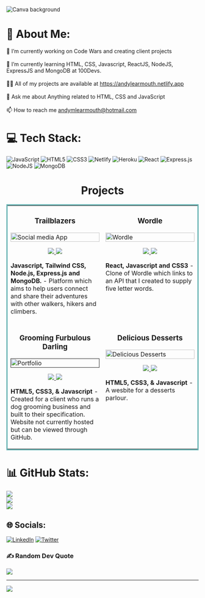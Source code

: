 ![Canva background](https://user-images.githubusercontent.com/108182837/200116754-6122133f-3eff-4126-8173-b564bd16c446.jpeg)

# 💫 About Me:
🔭 I’m currently working on Code Wars and creating client projects<br><br>🌱 I’m currently learning HTML, CSS, Javascript, ReactJS, NodeJS, ExpressJS and MongoDB at 100Devs.<br><br>👨‍💻 All of my projects are available at https://andylearmouth.netlify.app<br><br>💬 Ask me about Anything related to HTML, CSS and JavaScript<br><br>📫 How to reach me andymlearmouth@hotmail.com


# 💻 Tech Stack:
![JavaScript](https://img.shields.io/badge/javascript-%23323330.svg?style=for-the-badge&logo=javascript&logoColor=%23F7DF1E) ![HTML5](https://img.shields.io/badge/html5-%23E34F26.svg?style=for-the-badge&logo=html5&logoColor=white) ![CSS3](https://img.shields.io/badge/css3-%231572B6.svg?style=for-the-badge&logo=css3&logoColor=white) ![Netlify](https://img.shields.io/badge/netlify-%23000000.svg?style=for-the-badge&logo=netlify&logoColor=#00C7B7) ![Heroku](https://img.shields.io/badge/heroku-%23430098.svg?style=for-the-badge&logo=heroku&logoColor=white) ![React](https://img.shields.io/badge/react-%2320232a.svg?style=for-the-badge&logo=react&logoColor=%2361DAFB) ![Express.js](https://img.shields.io/badge/express.js-%23404d59.svg?style=for-the-badge&logo=express&logoColor=%2361DAFB) ![NodeJS](https://img.shields.io/badge/node.js-6DA55F?style=for-the-badge&logo=node.js&logoColor=white) ![MongoDB](https://img.shields.io/badge/MongoDB-%234ea94b.svg?style=for-the-badge&logo=mongodb&logoColor=white)

<h1 align="center">Projects</h1>
<table bordercolor="#66b2b2">
  
  <tr>
    <td width="50%" valign="top">
      <h3 align="center">Trailblazers</h3>
        <a target="_blank" href="https://trailblazers.cyclic.app">
            <img width="100%" alt="Social media App" src="https://user-images.githubusercontent.com/108182837/230394589-4314bd76-07e0-4305-9123-5e79df6c4833.png"/>
        </a>
        <br />
        <p align="center">
          
  <a href="https://github.com/AndyMLearmouth92/Trailblazers" target="_blank">
    <img src="https://img.shields.io/static/v1?label=|&message=REPO&color=FBDFDD&style=flat&logo=github&logo-color=white"/>
  </a>  
  <a href="https://trailblazers.cyclic.app" target="_blank">
    <img src="https://img.shields.io/static/v1?label=|&message=WEBSITE&color=F3BDBD&style=flat&logo=wordpress&logo-color=white"/>
  </a>
      </p>
        <p><strong>Javascript, Tailwind CSS, Node.js, Express.js and MongoDB.</strong> - Platform which aims to help users connect and share their adventures with other walkers, hikers and climbers.</p>
    </td>
    <td width="50%" valign="top">
      <h3 align="center">Wordle</h3>
      <a target="_blank" href="https://wordgamewordle.netlify.app">
            <img width="100%" alt="Wordle" src="https://github.com/AndyMLearmouth92/andymlearmouth92/assets/108182837/3ff8e767-2812-4b8d-b90d-fe031f4504be"/>
        </a>
        <p align="center">
          
  <a href="https://github.com/AndyMLearmouth92/Wordle-React" target="_blank">
    <img src="https://img.shields.io/static/v1?label=|&message=REPO&color=FBDFDD&style=flat&logo=github&logo-color=white"/>
  </a>
  <a href="https://wordgamewordle.netlify.app" target="_blank">
    <img src="https://img.shields.io/static/v1?label=|&message=WEBSITE&color=F3BDBD&style=flat&logo=wordpress&logo-color=white"/>
  </a>
      </p>
        <p><strong>React, Javascript and CSS3</strong> - Clone of Wordle which links to an API that I created to supply five letter words.</p>
    </td>
  </tr>
  
  <tr>
    <td width="50%" valign="top">
      <h3 align="center">Grooming Furbulous Darling</h3>
        <a target="_blank" href="">
          <img width="100%" alt="Portfolio" src="https://github.com/AndyMLearmouth92/Grooming-Furbulous-Darling/assets/108182837/5804791a-0517-497c-a3ea-4bc8144c644b"/>
        </a>
      <br />
        <p align="center">
  <a href="https://github.com/AndyMLearmouth92/Grooming-Furbulous-Darling" target="_blank">
    <img src="https://img.shields.io/static/v1?label=|&message=REPO&color=FBDFDD&style=flat&logo=github&logo-color=white"/>
  </a>
  <a href="" target="_blank">
    <img src="https://img.shields.io/static/v1?label=|&message=WEBSITE&color=F3BDBD&style=flat&logo=wordpress&logo-color=white"/>
  </a>
      </p>
        <p><strong>HTML5, CSS3, & Javascript</strong> - Created for a client who runs a dog grooming business and built to their specification. Website not currently hosted but can be viewed through GitHub.</p>
    </td>
    <td width="50%" valign="top">
      <h3 align="center">Delicious Desserts</h3>
        <a target="_blank" href="https://deliciousdessertsjesmond.netlify.app/index.html">
          <img width="100%" alt="Delicious Desserts" src="https://github.com/AndyMLearmouth92/andymlearmouth92/assets/108182837/08e7e060-eeec-4dd7-bbaa-07d365f543b6"/>
        </a>
        <p align="center">
          
  <a href="https://github.com/AndyMLearmouth92/Delicious-Desserts" target="_blank">
    <img src="https://img.shields.io/static/v1?label=|&message=REPO&color=FBDFDD&style=flat&logo=github&logo-color=white"/>
  </a>
  <a href="https://deliciousdessertsjesmond.netlify.app/index.html" target="_blank">
    <img src="https://img.shields.io/static/v1?label=|&message=WEBSITE&color=F3BDBD&style=flat&logo=wordpress&logo-color=white"/>
  </a>
      </p>
        <p><strong>HTML5, CSS3, & Javascript</strong> - A wesbite for a desserts parlour.</p>
    </td>
  </tr>
</table>

# 📊 GitHub Stats:
![](https://github-readme-stats-eta-beige.vercel.app/api?username=AndyMLearmouth92&theme=city_light&hide_border=false&include_all_commits=true&count_private=true)<br/>
![](https://github-readme-streak-stats.herokuapp.com/?user=AndyMLearmouth92&theme=city_light&hide_border=false)<br/>
![](https://github-readme-stats-eta-beige.vercel.app/api/top-langs/?username=AndyMLearmouth92&theme=city_light&hide_border=false&include_all_commits=true&count_private=true&layout=compact)


## 🌐 Socials:
[![LinkedIn](https://img.shields.io/badge/LinkedIn-%230077B5.svg?logo=linkedin&logoColor=white)](https://www.linkedin.com/in/andrewlearmouth) 
[![Twitter](https://img.shields.io/badge/Twitter-%231DA1F2.svg?logo=Twitter&logoColor=white)](https://twitter.com/Andyml92) 


### ✍️ Random Dev Quote
![](https://quotes-github-readme.vercel.app/api?type=horizontal&theme=radical)

---
[![](https://visitcount.itsvg.in/api?id=AndyMLearmouth92&icon=0&color=1)](https://visitcount.itsvg.in)

<!-- Proudly created with GPRM ( https://gprm.itsvg.in ) -->
